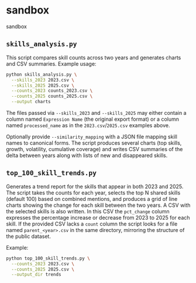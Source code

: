 # sandbox
sandbox

## `skills_analysis.py`

This script compares skill counts across two years and generates charts and CSV
summaries. Example usage:

```bash
python skills_analysis.py \
  --skills_2023 2023.csv \
  --skills_2025 2025.csv \
  --counts_2023 counts_2023.csv \
  --counts_2025 counts_2025.csv \
  --output charts
```

The files passed via `--skills_2023` and `--skills_2025` may either contain a
column named `Expression Name` (the original export format) or a column named
`processed_name` as in the `2023.csv`/`2025.csv` examples above.

Optionally provide `--similarity_mapping` with a JSON file mapping skill names
to canonical forms. The script produces several charts (top skills, growth,
volatility, cumulative coverage) and writes CSV summaries of the delta between
years along with lists of new and disappeared skills.

## `top_100_skill_trends.py`

Generates a trend report for the skills that appear in both 2023 and 2025. The
script takes the counts for each year, selects the top N shared skills (default
100) based on combined mentions, and produces a grid of line charts showing the
change for each skill between the two years. A CSV with the selected skills is
also written. In this CSV the ``pct_change`` column expresses the percentage
increase or decrease from 2023 to 2025 for each skill. If the provided CSV
lacks a `count` column the script looks for a file named
`parent_<year>.csv` in the same directory, mirroring the structure of the public
dataset.

Example:

```bash
python top_100_skill_trends.py \
  --counts_2023 2023.csv \
  --counts_2025 2025.csv \
  --output_dir trends
```
